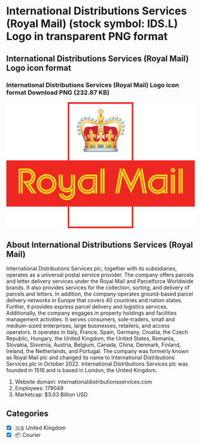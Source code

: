 # International Distributions Services (Royal Mail) (stock symbol: IDS.L) Logo in transparent PNG format

## International Distributions Services (Royal Mail) Logo icon format

### International Distributions Services (Royal Mail) Logo icon format Download PNG (232.87 KB)

![International Distributions Services (Royal Mail) Logo icon format Download PNG (232.87 KB)](/img/orig/IDS.L-ec9b9a53.png)

## About International Distributions Services (Royal Mail)

International Distributions Services plc, together with its subsidiaries, operates as a universal postal service provider. The company offers parcels and letter delivery services under the Royal Mail and Parcelforce Worldwide brands. It also provides services for the collection, sorting, and delivery of parcels and letters. In addition, the company operates ground-based parcel delivery networks in Europe that covers 40 countries and nation states. Further, it provides express parcel delivery and logistics services. Additionally, the company engages in property holdings and facilities management activities. It serves consumers, sole-traders, small and medium-sized enterprises, large businesses, retailers, and access operators. It operates in Italy, France, Spain, Germany, Croatia, the Czech Republic, Hungary, the United Kingdom, the United States, Romania, Slovakia, Slovenia, Austria, Belgium, Canada, China, Denmark, Finland, Ireland, the Netherlands, and Portugal. The company was formerly known as Royal Mail plc and changed its name to International Distributions Services plc in October 2022. International Distributions Services plc was founded in 1516 and is based in London, the United Kingdom.

1. Website domain: internationaldistributionsservices.com
2. Employees: 179049
3. Marketcap: $3.03 Billion USD


## Categories
- [x] 🇬🇧 United Kingdom
- [x] 📦 Courier
